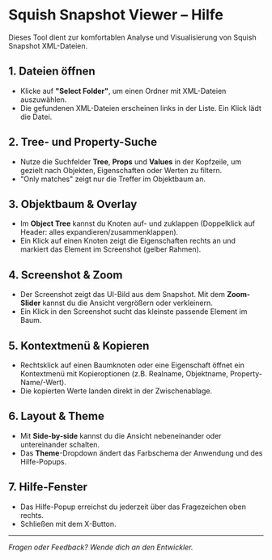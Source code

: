 # Squish Snapshot Viewer – Hilfe

Dieses Tool dient zur komfortablen Analyse und Visualisierung von Squish Snapshot XML-Dateien.

## 1. Dateien öffnen
- Klicke auf **"Select Folder"**, um einen Ordner mit XML-Dateien auszuwählen.
- Die gefundenen XML-Dateien erscheinen links in der Liste. Ein Klick lädt die Datei.

## 2. Tree- und Property-Suche
- Nutze die Suchfelder **Tree**, **Props** und **Values** in der Kopfzeile, um gezielt nach Objekten, Eigenschaften oder Werten zu filtern.
- "Only matches" zeigt nur die Treffer im Objektbaum an.

## 3. Objektbaum & Overlay
- Im **Object Tree** kannst du Knoten auf- und zuklappen (Doppelklick auf Header: alles expandieren/zusammenklappen).
- Ein Klick auf einen Knoten zeigt die Eigenschaften rechts an und markiert das Element im Screenshot (gelber Rahmen).

## 4. Screenshot & Zoom
- Der Screenshot zeigt das UI-Bild aus dem Snapshot. Mit dem **Zoom-Slider** kannst du die Ansicht vergrößern oder verkleinern.
- Ein Klick in den Screenshot sucht das kleinste passende Element im Baum.

## 5. Kontextmenü & Kopieren
- Rechtsklick auf einen Baumknoten oder eine Eigenschaft öffnet ein Kontextmenü mit Kopieroptionen (z.B. Realname, Objektname, Property-Name/-Wert).
- Die kopierten Werte landen direkt in der Zwischenablage.

## 6. Layout & Theme
- Mit **Side-by-side** kannst du die Ansicht nebeneinander oder untereinander schalten.
- Das **Theme**-Dropdown ändert das Farbschema der Anwendung und des Hilfe-Popups.

## 7. Hilfe-Fenster
- Das Hilfe-Popup erreichst du jederzeit über das Fragezeichen oben rechts.
- Schließen mit dem X-Button.

---

*Fragen oder Feedback? Wende dich an den Entwickler.*
